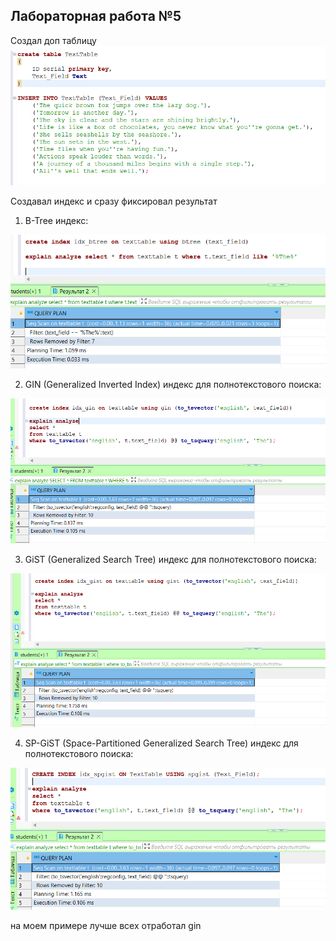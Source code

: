 ## Лабораторная работа №5

Создал доп таблицу 
<img src="images/1.png">

Создавал индекс и сразу фиксировал результат
1.	B-Tree индекс:

<img src="images/btree.png">

2.	GIN (Generalized Inverted Index) индекс для полнотекстового поиска:

<img src="images/gin.png">

3.	GiST (Generalized Search Tree) индекс для полнотекстового поиска:

<img src="images/gist.png">

4.	SP-GiST (Space-Partitioned Generalized Search Tree) индекс для полнотекстового поиска:

<img src="images/spgist.png">

на моем примере лучше всех отработал gin 